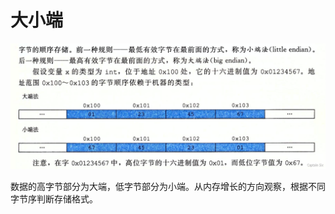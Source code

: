 # 大小端

![img](../_imgs/image-20201113140757927.png)

数据的高字节部分为大端，低字节部分为小端。从内存增长的方向观察，根据不同字节序判断存储格式。

